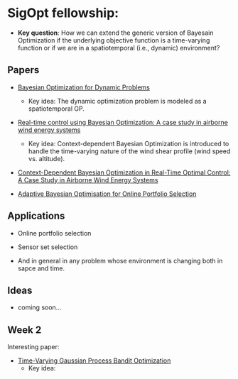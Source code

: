 # SigOpt fellowship: 
  
 * **Key question**: How we can extend the generic version of Bayesain Optimization if the underlying objective function is a time-varying function or if we are in a spatiotemporal (i.e., dynamic) environment?

## Papers

 * [Bayesian Optimization for Dynamic Problems](https://arxiv.org/pdf/1803.03432.pdf)
 
    * Key idea: The dynamic optimization problem is modeled as a spatiotemporal GP.
 
 * [Real-time control using Bayesian Optimization: A case study in airborne wind energy systems](https://www.sciencedirect.com/science/article/pii/S0967066117302101)
    * Key idea: Context-dependent Bayesian Optimization is introduced to handle the time-varying nature of the wind shear profile (wind speed vs. altitude).
 
 * [Context-Dependent Bayesian Optimization in Real-Time Optimal Control: A Case Study in Airborne Wind Energy Systems](https://bayesopt.github.io/papers/2017/5.pdf)
  
 * [Adaptive Bayesian Optimisation for Online Portfolio Selection](http://www.robots.ox.ac.uk/~mosb/public/pdf/1566/NyikosaOsborneRobertsNipsBayesopt2015.pdf)
 
 
 ## Applications
 
 * Online portfolio selection
 
 * Sensor set selection
 
 * And in general in any problem whose environment is changing both in sapce and time. 
 
 ## Ideas
 
 * coming soon...
 
 ## Week 2
 
 Interesting paper:
 * [Time-Varying Gaussian Process Bandit Optimization](https://arxiv.org/pdf/1601.06650.pdf)
     * Key idea: 

